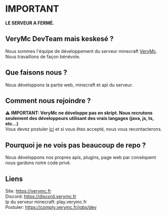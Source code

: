 # IMPORTANT

**LE SERVEUR A FERMÉ.**

## **VeryMc DevTeam mais keskesé ?**

Nous sommes l'équipe de développement du serveur minecraft [VeryMc](https://discord.verymc.fr). <br>
Nous travaillons de façon bénévole.

## **Que faisons nous ?**

Nous développons la partie web, minecraft et api du serveur.

## **Comment nous rejoindre ?**

⚠️ **IMPORTANT: VeryMc ne développe pas en skript. Nous recrutons seulement des développeurs utilisant des vrais langages (java, js, ts, etc...)** <br>
Vous devez postuler [ici](https://comply.verymc.fr/jobs/dev) et si vous êtes accepté, nous vous recontacterons.

## Pourquoi je ne vois pas beaucoup de repo ?

Nous développons nos propres apis, plugins, page web par conséquent nous gardons notre code privé.

## Liens

Site: https://verymc.fr <br>
Discord: https://discord.verymc.fr <br>
Ip du serveur minecraft: play.verymc.fr <br>
Postuler: https://comply.verymc.fr/jobs/dev <br>
